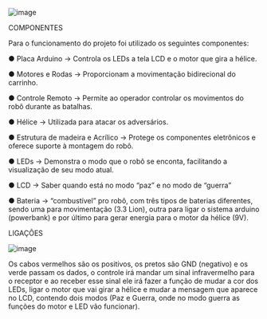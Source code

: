 ![image](https://github.com/carloscesar1/projeto-pi-robo-de-luta/assets/120774888/921340d3-90ff-459b-9d0a-8cd58ade4e49)

COMPONENTES

Para o funcionamento do projeto foi utilizado os seguintes componentes:

● Placa Arduino → Controla os LEDs a tela LCD e o motor que gira a hélice.

● Motores e Rodas → Proporcionam a movimentação bidirecional do carrinho.

● Controle Remoto → Permite ao operador controlar os movimentos do robô
durante as batalhas.

● Hélice → Utilizada para atacar os adversários.

● Estrutura de madeira e Acrílico → Protege os componentes eletrônicos e
oferece suporte à montagem do robô.

● LEDs → Demonstra o modo que o robô se enconta, facilitando a visualização
de seu modo atual.

● LCD → Saber quando está no modo “paz” e no modo de “guerra”

● Bateria → “combustível” pro robô, com três tipos de baterias diferentes,
sendo uma para movimentação (3.3 Lion), outra para ligar o sistema arduino
(powerbank) e por último para gerar energia para o motor da hélice (9V).


LIGAÇÕES

![image](https://github.com/carloscesar1/projeto-pi-robo-de-luta/assets/120774888/cd6cfd01-a7ae-4db2-a4ee-57bf005ccac2)

Os cabos vermelhos são os positivos, os pretos são GND (negativo) e os verde
passam os dados, o controle irá mandar um sinal infravermelho para o receptor e ao
receber esse sinal ele irá fazer a função de mudar a cor dos LEDs, ligar o motor que
vai girar a hélice e mudar a mensagem que aparece no LCD, contendo dois modos
(Paz e Guerra, onde no modo guerra as funções do motor e LED vão funcionar).
